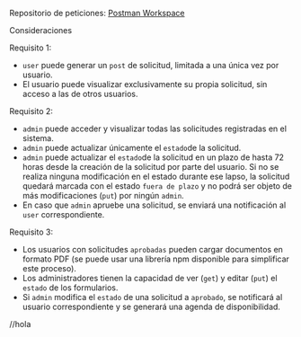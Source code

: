 Repositorio de peticiones:  [Postman Workspace](https://www.postman.com/grupo-api/workspace/api-licencias/overview)

Consideraciones

Requisito 1: 
* `user` puede generar un `post` de solicitud, limitada a una única vez por usuario.
* El usuario puede visualizar exclusivamente su propia solicitud, sin acceso a las de otros usuarios.

Requisito 2:
* `admin` puede acceder y visualizar todas las solicitudes registradas en el sistema.
* `admin` puede actualizar únicamente el `estado`de la solicitud.
* `admin` puede actualizar el `estado`de la solicitud en un plazo de hasta 72 horas desde la creación de la solicitud por parte del usuario. Si no se realiza ninguna modificación en el estado durante ese lapso, la solicitud quedará marcada con el estado `fuera de plazo` y no podrá ser objeto de más modificaciones (`put`) por ningún `admin`.
* En caso que `admin` apruebe una solicitud, se enviará una notificación al `user` correspondiente.

Requisito 3:
* Los usuarios con solicitudes `aprobadas` pueden cargar documentos en formato PDF (se puede usar una librería npm disponible para simplificar este proceso).
* Los administradores tienen la capacidad de ver (`get`) y editar (`put`) el `estado` de los formularios.
* Si `admin` modifica el `estado` de una solicitud a `aprobado`, se notificará al usuario correspondiente y se generará una agenda de disponibilidad.

//hola